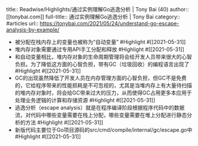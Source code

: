 title:: Readwise/Highlights/通过实例理解Go逃逸分析 | Tony Bai (40)
author:: [[tonybai.com]]
full-title:: 通过实例理解Go逃逸分析 | Tony Bai
category:: #articles
url:: https://tonybai.com/2021/05/24/understand-go-escape-analysis-by-example/

- 被分配在栈内存上的变量也被称为“自动变量” #Highlight #[[2021-05-31]]
- 堆内存对象需要通过专用API手工分配和释放 #Highlight #[[2021-05-31]]
- 和自动变量相比，堆内存对象的生命周期管理将会给开发人员带来很大的心智负担。为了降低这方面的心智负担，带有GC（垃圾回收）的编程语言出现了 #Highlight #[[2021-05-31]]
- GC的出现虽然降低了开发人员在内存管理方面的心智负担，但GC不是免费的，它给程序带来的性能损耗是不可忽视的，尤其是当堆内存上有大量待扫描的堆内存对象时，将会给GC带来过大的压力，从而使得GC占用更多本应用于处理业务逻辑的计算和存储资源 #Highlight #[[2021-05-31]]
- 逃逸分析（escape analysis）就是在程序编译阶段根据程序代码中的数据流，对代码中哪些变量需要在栈上分配，哪些变量需要在堆上分配进行静态分析的方法 #Highlight #[[2021-05-31]]
- 新版代码主要位于Go项目源码的src/cmd/compile/internal/gc/escape.go中 #Highlight #[[2021-05-31]]